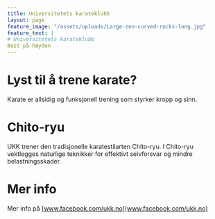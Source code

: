 ```yaml
---
title: Universitetets karateklubb
layout: page
feature_image: "/assets/uploads/Large-zen-curved-rocks-long.jpg"
feature_text: |
# Universitetets karateklubb
Best på høyden
---
```



# Lyst til å trene karate?

Karate er allsidig og funksjonell trening som styrker kropp og sinn.

# Chito-ryu

UKK trener den tradisjonelle karatestilarten Chito-ryu. I Chito-ryu vektlegges naturlige teknikker for effektivt selvforsvar og mindre belastningsskader.

# Mer info

Mer info på [www.facebook.com/ukk.no](www.facebook.com/ukk.no)

